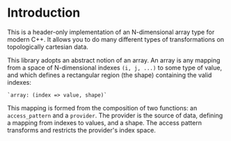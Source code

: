 # Introduction


This is a header-only implementation of an N-dimensional array type for modern C++. It allows you to do many different types of transformations on topologically cartesian data.

This library adopts an abstract notion of an array. An array is any mapping from a space of N-dimensional indexes `(i, j, ...)` to some type of value, and which defines a rectangular region (the shape) containing the valid indexes:

    `array: (index => value, shape)`

This mapping is formed from the composition of two functions: an `access_pattern` and a `provider`. The provider is the source of data, defining a mapping from indexes to values, and a shape. The access pattern transforms and restricts the provider's index space.
